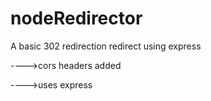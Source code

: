 # nodeRedirector
A basic 302 redirection
redirect using express

---->cors headers added

---->uses express 
